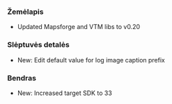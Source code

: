 ### Žemėlapis
- Updated Mapsforge and VTM libs to v0.20

### Slėptuvės detalės
- New: Edit default value for log image caption prefix

### Bendras
- New: Increased target SDK to 33
